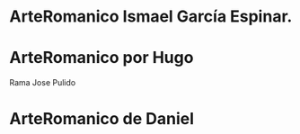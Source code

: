 # ArteRomanico Ismael García Espinar.
# ArteRomanico por Hugo
Rama Jose Pulido
# ArteRomanico de Daniel